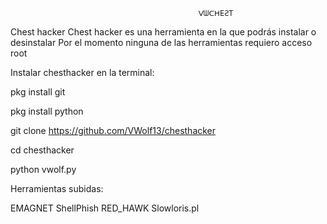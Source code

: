                                               ᐯᗯᑕᕼEƧT

Chest hacker
Chest hacker es una herramienta en la que podrás instalar o desinstalar 
Por el momento ninguna de las herramientas requiero acceso root

Instalar chesthacker en la terminal:

pkg install git 

pkg install python

git clone https://github.com/VWolf13/chesthacker

cd chesthacker

python vwolf.py


Herramientas subidas:

EMAGNET
ShellPhish
RED_HAWK
Slowloris.pl
